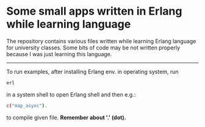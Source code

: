 # Some small apps written in Erlang while learning language

The repository contains various files written while learning Erlang language for university classes. Some bits of code may be not written properly because I was just learning this language.

------------------------------------------------

To run examples, after installing Erlang env. in operating system, run

```sh
erl
```

in a system shell to open Erlang shell and then e.g.:

```sh
c("map_async").
```

to compile given file. **Remember about '.' (dot).**
